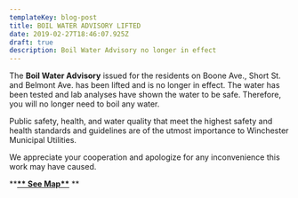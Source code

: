 ```yaml
---
templateKey: blog-post
title: BOIL WATER ADVISORY LIFTED
date: 2019-02-27T18:46:07.925Z
draft: true
description: Boil Water Advisory no longer in effect
---
```

The **Boil Water Advisory** issued for the residents on Boone Ave., Short St. and Belmont Ave. has been lifted and is no longer in effect.  The water has been tested and lab analyses have shown the water to be safe. Therefore, you will no longer need to boil any water.

Public safety, health, and water quality that meet the highest safety and health standards and guidelines are of the utmost importance to Winchester Municipal Utilities.

We appreciate your cooperation and apologize for any inconvenience this work may have caused.

****[**See Map**](https://geosync.cloud/maps/9c6053d0-4304-49e1-a64b-0466c7018bad?layer=Advisory&feature=2)****
